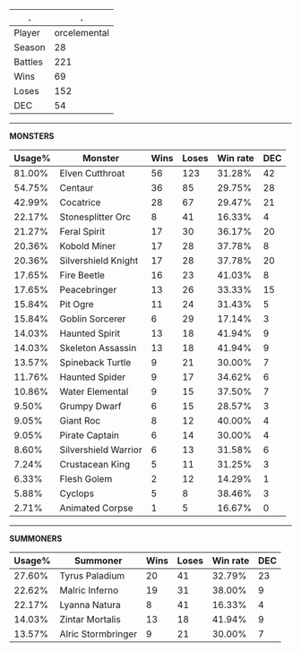 .|.
|-|-
Player|orcelemental
Season|28
Battles|221
Wins|69
Loses|152
DEC|54

---
**MONSTERS**

Usage%|Monster|Wins|Loses|Win rate|DEC|
-|-|-|-|-|-|
81.00%|Elven Cutthroat|56|123|31.28%|42|
54.75%|Centaur|36|85|29.75%|28|
42.99%|Cocatrice|28|67|29.47%|21|
22.17%|Stonesplitter Orc|8|41|16.33%|4|
21.27%|Feral Spirit|17|30|36.17%|20|
20.36%|Kobold Miner|17|28|37.78%|8|
20.36%|Silvershield Knight|17|28|37.78%|20|
17.65%|Fire Beetle|16|23|41.03%|8|
17.65%|Peacebringer|13|26|33.33%|15|
15.84%|Pit Ogre|11|24|31.43%|5|
15.84%|Goblin Sorcerer|6|29|17.14%|3|
14.03%|Haunted Spirit|13|18|41.94%|9|
14.03%|Skeleton Assassin|13|18|41.94%|9|
13.57%|Spineback Turtle|9|21|30.00%|7|
11.76%|Haunted Spider|9|17|34.62%|6|
10.86%|Water Elemental|9|15|37.50%|7|
9.50%|Grumpy Dwarf|6|15|28.57%|3|
9.05%|Giant Roc|8|12|40.00%|4|
9.05%|Pirate Captain|6|14|30.00%|4|
8.60%|Silvershield Warrior|6|13|31.58%|6|
7.24%|Crustacean King|5|11|31.25%|3|
6.33%|Flesh Golem|2|12|14.29%|1|
5.88%|Cyclops|5|8|38.46%|3|
2.71%|Animated Corpse|1|5|16.67%|0|

---
**SUMMONERS**

Usage%|Summoner|Wins|Loses|Win rate|DEC|
-|-|-|-|-|-|
27.60%|Tyrus Paladium|20|41|32.79%|23|
22.62%|Malric Inferno|19|31|38.00%|9|
22.17%|Lyanna Natura|8|41|16.33%|4|
14.03%|Zintar Mortalis|13|18|41.94%|9|
13.57%|Alric Stormbringer|9|21|30.00%|7|
